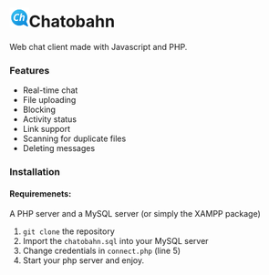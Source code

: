<h1><img class="logo" src="icons/icon.png" height="34">Chatobahn</h1>
Web chat client made with Javascript and PHP.

### Features
- Real-time chat
- File uploading
- Blocking
- Activity status
- Link support
- Scanning for duplicate files
- Deleting messages

### Installation
#### Requiremenets:
A PHP server and a MySQL server (or simply the XAMPP package)

1. `git clone` the repository
2. Import the `chatobahn.sql` into your MySQL server
3. Change credentials in `connect.php` (line 5)
4. Start your php server and enjoy.
